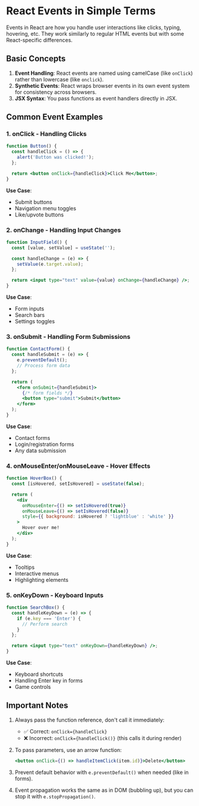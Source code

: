 # React Events in Simple Terms

Events in React are how you handle user interactions like clicks, typing, hovering, etc. They work similarly to regular HTML events but with some React-specific differences.

## Basic Concepts

1. **Event Handling**: React events are named using camelCase (like `onClick`) rather than lowercase (like `onclick`).
2. **Synthetic Events**: React wraps browser events in its own event system for consistency across browsers.
3. **JSX Syntax**: You pass functions as event handlers directly in JSX.

## Common Event Examples

### 1. onClick - Handling Clicks
```jsx
function Button() {
  const handleClick = () => {
    alert('Button was clicked!');
  };

  return <button onClick={handleClick}>Click Me</button>;
}
```

**Use Case**: 
- Submit buttons
- Navigation menu toggles
- Like/upvote buttons

### 2. onChange - Handling Input Changes
```jsx
function InputField() {
  const [value, setValue] = useState('');

  const handleChange = (e) => {
    setValue(e.target.value);
  };

  return <input type="text" value={value} onChange={handleChange} />;
}
```

**Use Case**: 
- Form inputs
- Search bars
- Settings toggles

### 3. onSubmit - Handling Form Submissions
```jsx
function ContactForm() {
  const handleSubmit = (e) => {
    e.preventDefault();
    // Process form data
  };

  return (
    <form onSubmit={handleSubmit}>
      {/* form fields */}
      <button type="submit">Submit</button>
    </form>
  );
}
```

**Use Case**: 
- Contact forms
- Login/registration forms
- Any data submission

### 4. onMouseEnter/onMouseLeave - Hover Effects
```jsx
function HoverBox() {
  const [isHovered, setIsHovered] = useState(false);

  return (
    <div 
      onMouseEnter={() => setIsHovered(true)}
      onMouseLeave={() => setIsHovered(false)}
      style={{ background: isHovered ? 'lightblue' : 'white' }}
    >
      Hover over me!
    </div>
  );
}
```

**Use Case**: 
- Tooltips
- Interactive menus
- Highlighting elements

### 5. onKeyDown - Keyboard Inputs
```jsx
function SearchBox() {
  const handleKeyDown = (e) => {
    if (e.key === 'Enter') {
      // Perform search
    }
  };

  return <input type="text" onKeyDown={handleKeyDown} />;
}
```

**Use Case**: 
- Keyboard shortcuts
- Handling Enter key in forms
- Game controls

## Important Notes

1. Always pass the function reference, don't call it immediately:
   - ✅ Correct: `onClick={handleClick}`
   - ❌ Incorrect: `onClick={handleClick()}` (this calls it during render)

2. To pass parameters, use an arrow function:
   ```jsx
   <button onClick={() => handleItemClick(item.id)}>Delete</button>
   ```

3. Prevent default behavior with `e.preventDefault()` when needed (like in forms).

4. Event propagation works the same as in DOM (bubbling up), but you can stop it with `e.stopPropagation()`.